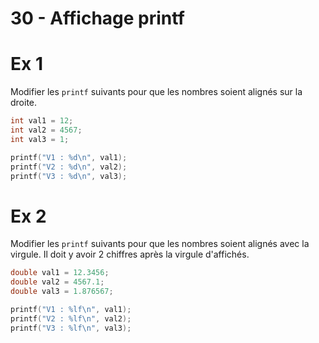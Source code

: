 # 30 - Affichage printf

# Ex 1
Modifier les `printf` suivants pour que les nombres soient alignés sur la droite.

```C
int val1 = 12;
int val2 = 4567;
int val3 = 1;

printf("V1 : %d\n", val1);
printf("V2 : %d\n", val2);
printf("V3 : %d\n", val3);
```

# Ex 2
Modifier les `printf` suivants pour que les nombres soient alignés avec la virgule.
Il doit y avoir 2 chiffres après la virgule d'affichés.

```C
double val1 = 12.3456;
double val2 = 4567.1;
double val3 = 1.876567;

printf("V1 : %lf\n", val1);
printf("V2 : %lf\n", val2);
printf("V3 : %lf\n", val3);
```